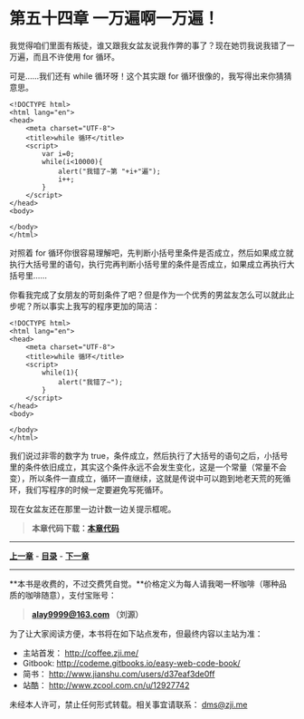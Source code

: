 第五十四章 一万遍啊一万遍！
===

我觉得咱们里面有叛徒，谁又跟我女盆友说我作弊的事了？现在她罚我说我错了一万遍，而且不许使用 for 循环。

可是……我们还有 while 循环呀！这个其实跟 for 循环很像的，我写得出来你猜猜意思。

```
<!DOCTYPE html>
<html lang="en">
<head>
	<meta charset="UTF-8">
	<title>while 循环</title>
	<script>
		var i=0;
		while(i<10000){
			alert("我错了~第 "+i+"遍");
			i++;
		}
	</script>
</head>
<body>

</body>
</html>
```

对照着 for 循环你很容易理解吧，先判断小括号里条件是否成立，然后如果成立就执行大括号里的语句，执行完再判断小括号里的条件是否成立，如果成立再执行大括号里……

你看我完成了女朋友的苛刻条件了吧？但是作为一个优秀的男盆友怎么可以就此止步呢？所以事实上我写的程序更加的简洁：

```
<!DOCTYPE html>
<html lang="en">
<head>
	<meta charset="UTF-8">
	<title>while 循环</title>
	<script>
		while(1){
			alert("我错了~");
		}
	</script>
</head>
<body>

</body>
</html>
```

我们说过非零的数字为 true，条件成立，然后执行了大括号的语句之后，小括号里的条件依旧成立，其实这个条件永远不会发生变化，这是一个常量（常量不会变），所以条件一直成立，循环一直继续，这就是传说中可以跑到地老天荒的死循环，我们写程序的时候一定要避免写死循环。

现在女盆友还在那里一边计数一边关提示框呢。

> **本章代码下载：[本章代码](http://coffee.zji.me/show-code/54.zip)**

---

[**上一章**](chapter53) - [**目录**](index) - [**下一章**](chapter55)

---

**本书是收费的，不过交费凭自觉。**价格定义为每人请我喝一杯咖啡（哪种品质的咖啡随意），支付宝账号：

> **alay9999@163.com  （刘源）**

为了让大家阅读方便，本书将在如下站点发布，但最终内容以主站为准：

* 主站首发： http://coffee.zji.me/
* Gitbook: http://codeme.gitbooks.io/easy-web-code-book/
* 简书： http://www.jianshu.com/users/d37eaf3de0ff
* 站酷： http://www.zcool.com.cn/u/12927742

未经本人许可，禁止任何形式转载。相关事宜请联系： dms@zji.me